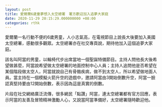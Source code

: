 ```yaml
---
layout: post
title: 愛爾蘭6歲童夢想入太空總署　署方歡迎加入追夢大家庭
date: 2020-11-29 20:15:29.000000000 +08:00
categories: rthk
---
```


愛爾蘭一名行動不便的6歲男童，人小志氣高，在電視節目上說長大後要加入美國太空總署，感動很多觀眾。太空總署亦在社交專頁說，期待他加入這個追夢大家庭。

該名叫阿當的男童，以輪椅代步出席當地一個聖誕特備節目。主持人問他長大後希望做甚麼，阿當說希望做太空總署的地面控制中心人員；主持人追問他是否希望在某個階段做太空人，阿當就說自己有骨骼疾病，做不到太空人，所以希望做地面人員。當主持在一個模擬火箭升空的遊戲中，邀請阿當由3開始倒數升空，阿當一臉認真堅持要由12開始倒數，表示因為這是真實的倒數。

片段在社交網絡廣泛流傳，很多網民「點讚」阿當，連太空總署都有官方回應，表示阿當的友善及冒險精神激勵人心，又說當阿當準備好，太空總署隨時歡迎他。
